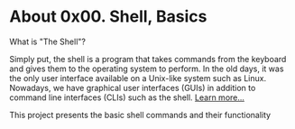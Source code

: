 # About 0x00. Shell, Basics



What is "The Shell"?



Simply put, the shell is a program that takes commands from the keyboard and gives them to the operating system to perform. In the old days, it was the only user interface available on a Unix-like system such as Linux. Nowadays, we have graphical user interfaces (GUIs) in addition to command line interfaces (CLIs) such as the shell. [Learn more...](http://linuxcommand.org/lc3_lts0010.php)



This project presents the basic shell commands and their functionality 


